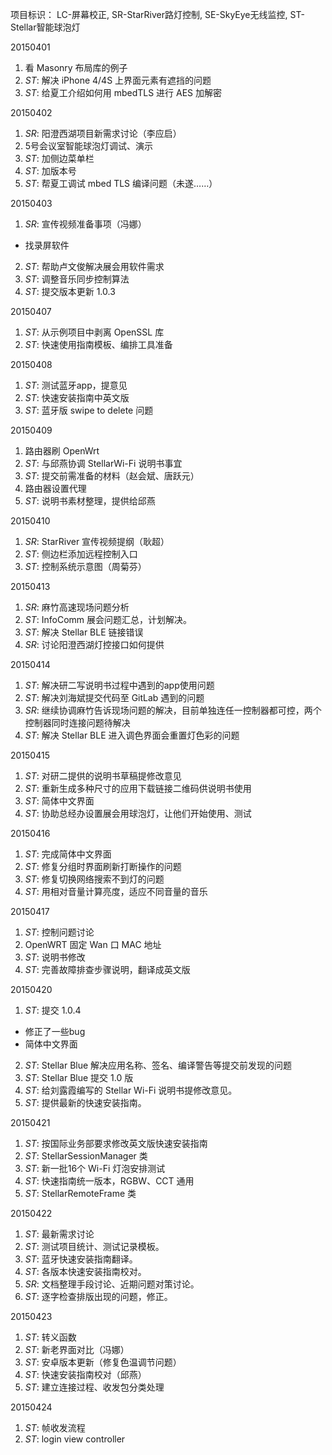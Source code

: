 项目标识： LC-屏幕校正, SR-StarRiver路灯控制, SE-SkyEye无线监控, ST-Stellar智能球泡灯

20150401

1. 看 Masonry 布局库的例子
2. *ST*: 解决 iPhone 4/4S 上界面元素有遮挡的问题
3. *ST*: 给夏工介绍如何用 mbedTLS 进行 AES 加解密

20150402

1. *SR*: 阳澄西湖项目新需求讨论（李应启）
2. 5号会议室智能球泡灯调试、演示
3. *ST*: 加侧边菜单栏
4. *ST*: 加版本号
5. *ST*: 帮夏工调试 mbed TLS 编译问题（未遂……）

20150403

1. *SR*: 宣传视频准备事项（冯娜）
  - 找录屏软件
2. *ST*: 帮助卢文俊解决展会用软件需求
3. *ST*: 调整音乐同步控制算法
4. *ST*: 提交版本更新 1.0.3

20150407

1. *ST*: 从示例项目中剥离 OpenSSL 库
2. *ST*: 快速使用指南模板、编排工具准备

20150408

1. *ST*: 测试蓝牙app，提意见
2. *ST*: 快速安装指南中英文版
3. *ST*: 蓝牙版 swipe to delete 问题

20150409

1. 路由器刷 OpenWrt
2. *ST*: 与邱燕协调 StellarWi-Fi 说明书事宜
3. *ST*: 提交前需准备的材料（赵会斌、唐跃元）
4. 路由器设置代理
5. *ST*: 说明书素材整理，提供给邱燕

20150410

1. *SR*: StarRiver 宣传视频提纲（耿超）
2. *ST*: 侧边栏添加远程控制入口
3. *ST*: 控制系统示意图（周菊芬）

20150413

1. *SR*: 麻竹高速现场问题分析
2. *ST*: InfoComm 展会问题汇总，计划解决。
3. *ST*: 解决 Stellar BLE 链接错误
4. *SR*: 讨论阳澄西湖灯控接口如何提供

20150414

1. *ST*: 解决研二写说明书过程中遇到的app使用问题
2. *ST*: 解决刘海斌提交代码至 GitLab 遇到的问题
3. *SR*: 继续协调麻竹告诉现场问题的解决，目前单独连任一控制器都可控，两个控制器同时连接问题待解决
4. *ST*: 解决 Stellar BLE 进入调色界面会重置灯色彩的问题

20150415

1. *ST*: 对研二提供的说明书草稿提修改意见
2. *ST*: 重新生成多种尺寸的应用下载链接二维码供说明书使用
3. *ST*: 简体中文界面
4. *ST*: 协助总经办设置展会用球泡灯，让他们开始使用、测试

20150416

1. *ST*: 完成简体中文界面
2. *ST*: 修复分组时界面刷新打断操作的问题
3. *ST*: 修复切换网络搜索不到灯的问题
4. *ST*: 用相对音量计算亮度，适应不同音量的音乐

20150417

1. *ST*: 控制问题讨论
2. OpenWRT 固定 Wan 口 MAC 地址
3. *ST*: 说明书修改
4. *ST*: 完善故障排查步骤说明，翻译成英文版

20150420

1. *ST*: 提交 1.0.4
  - 修正了一些bug
  - 简体中文界面
2. *ST*: Stellar Blue 解决应用名称、签名、编译警告等提交前发现的问题
3. *ST*: Stellar Blue 提交 1.0 版
4. *ST*: 给刘露霞编写的 Stellar Wi-Fi 说明书提修改意见。
5. *ST*: 提供最新的快速安装指南。

20150421

1. *ST*: 按国际业务部要求修改英文版快速安装指南
2. *ST*: StellarSessionManager 类
3. *ST*: 新一批16个 Wi-Fi 灯泡安排测试
4. *ST*: 快速指南统一版本，RGBW、CCT 通用
5. *ST*: StellarRemoteFrame 类

20150422

1. *ST*: 最新需求讨论
2. *ST*: 测试项目统计、测试记录模板。
3. *ST*: 蓝牙快速安装指南翻译。
4. *ST*: 各版本快速安装指南校对。
5. *SR*: 文档整理手段讨论、近期问题对策讨论。
6. *ST*: 逐字检查排版出现的问题，修正。

20150423

1. *ST*: 转义函数
2. *ST*: 新老界面对比（冯娜）
3. *ST*: 安卓版本更新（修复色温调节问题）
4. *ST*: 快速安装指南校对（邱燕）
5. *ST*: 建立连接过程、收发包分类处理

20150424

1. *ST*: 帧收发流程
2. *ST*: login view controller

[//]: # (comment)
